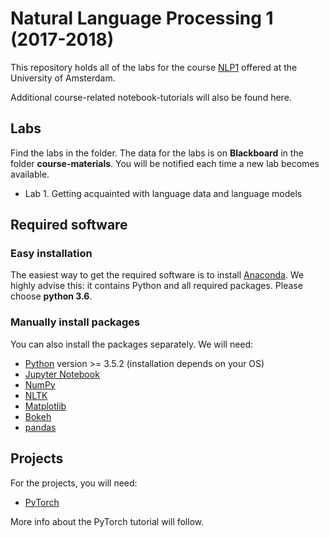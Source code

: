 # Natural Language Processing 1 (2017-2018)

This repository holds all of the labs for the course [NLP1](http://studiegids.uva.nl/xmlpages/page/2017-2018/zoek-vak/vak/37834) offered at the University of Amsterdam.

Additional course-related notebook-tutorials will also be found here.

## Labs

Find the labs in the folder. The data for the labs is on **Blackboard** in the folder **course-materials**. You will be notified each time a new lab becomes available.

* Lab 1. Getting acquainted with language data and language models

## Required software

### Easy installation

The easiest way to get the required software is to install [Anaconda](https://www.continuum.io/downloads). We highly advise this: it contains Python and all required packages. Please choose **python 3.6**.

### Manually install packages

You can also install the packages separately. We will need:

* [Python](https://www.python.org/) version >= 3.5.2  (installation depends on your OS)
* [Jupyter Notebook](https://jupyter.readthedocs.io/en/latest/install.html)
* [NumPy](http://www.numpy.org/)
* [NLTK](http://www.nltk.org/)
* [Matplotlib](https://matplotlib.org/)
* [Bokeh](https://bokeh.pydata.org/en/latest/)
* [pandas](https://pandas.pydata.org/)

## Projects

For the projects, you will need:

* [PyTorch](http://pytorch.org/)

More info about the PyTorch tutorial will follow.
